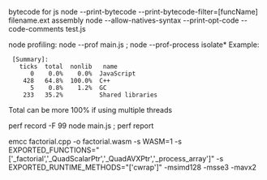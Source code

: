 bytecode for js
node --print-bytecode --print-bytecode-filter=[funcName] filename.ext
assembly
node --allow-natives-syntax --print-opt-code --code-comments test.js


node profiling:
node --prof main.js ; node --prof-process isolate\*
Example:

```
 [Summary]:
   ticks  total  nonlib   name
      0    0.0%    0.0%  JavaScript
    428   64.8%  100.0%  C++
      5    0.8%    1.2%  GC
    233   35.2%          Shared libraries
```

Total can be more 100% if using multiple threads

perf record -F 99 node main.js ; perf report



emcc factorial.cpp -o factorial.wasm -s WASM=1 -s EXPORTED_FUNCTIONS="['_factorial','_QuadScalarPtr','_QuadAVXPtr','_process_array']" -s EXPORTED_RUNTIME_METHODS="['cwrap']" -msimd128  -msse3 -mavx2